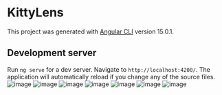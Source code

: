# KittyLens

This project was generated with [Angular CLI](https://github.com/angular/angular-cli) version 15.0.1.

## Development server

Run `ng serve` for a dev server. Navigate to `http://localhost:4200/`. The application will automatically reload if you change any of the source files.
![image](https://github.com/Ceperiv/KittyLens/assets/99511070/2e80fb43-6544-4a1e-8c24-0878fd3ff7dd)
![image](https://github.com/Ceperiv/KittyLens/assets/99511070/01ed447a-e50e-4de0-9894-c7bea78e5643)
![image](https://github.com/Ceperiv/KittyLens/assets/99511070/a1bbc484-6a48-4bd4-9c63-2bca1f903655)
![image](https://github.com/Ceperiv/KittyLens/assets/99511070/a28ca428-077b-4f73-a3f6-39b113afb1a4)
![image](https://github.com/Ceperiv/KittyLens/assets/99511070/b084fd41-b47a-495a-8ce7-bce28eff384a)
![image](https://github.com/Ceperiv/KittyLens/assets/99511070/beb40d35-0717-48d6-86fe-5772a693787c)
![image](https://github.com/Ceperiv/KittyLens/assets/99511070/64781171-8627-437a-8ddd-27bec72549c8)


